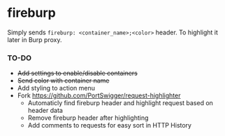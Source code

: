 # fireburp

Simply sends `fireburp: <container_name>;<color>` header. To highlight it later in Burp proxy.

### TO-DO
- ~~Add settings to enable/disable containers~~
- ~~Send color with container name~~
- Add styling to action menu
- Fork https://github.com/PortSwigger/request-highlighter 
    - Automaticly find fireburp header and highlight request based on header data
    - Remove fireburp header after highlighting
    - Add comments to requests for easy sort in HTTP History